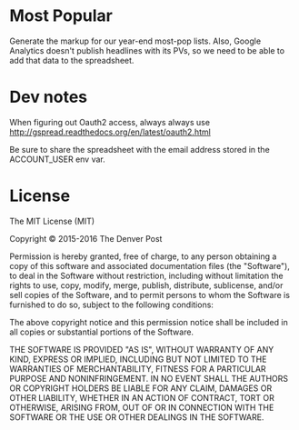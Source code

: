 # Most Popular
Generate the markup for our year-end most-pop lists. Also, Google Analytics doesn't publish headlines with its PVs, so we need to be able to add that data to the spreadsheet.

# Dev notes
When figuring out Oauth2 access, always always use http://gspread.readthedocs.org/en/latest/oauth2.html

Be sure to share the spreadsheet with the email address stored in the ACCOUNT_USER env var.

# License
The MIT License (MIT)

Copyright © 2015-2016 The Denver Post 

Permission is hereby granted, free of charge, to any person obtaining a copy
of this software and associated documentation files (the "Software"), to deal
in the Software without restriction, including without limitation the rights
to use, copy, modify, merge, publish, distribute, sublicense, and/or sell
copies of the Software, and to permit persons to whom the Software is
furnished to do so, subject to the following conditions:

The above copyright notice and this permission notice shall be included in all
copies or substantial portions of the Software.

THE SOFTWARE IS PROVIDED "AS IS", WITHOUT WARRANTY OF ANY KIND, EXPRESS OR
IMPLIED, INCLUDING BUT NOT LIMITED TO THE WARRANTIES OF MERCHANTABILITY,
FITNESS FOR A PARTICULAR PURPOSE AND NONINFRINGEMENT. IN NO EVENT SHALL THE
AUTHORS OR COPYRIGHT HOLDERS BE LIABLE FOR ANY CLAIM, DAMAGES OR OTHER
LIABILITY, WHETHER IN AN ACTION OF CONTRACT, TORT OR OTHERWISE, ARISING FROM,
OUT OF OR IN CONNECTION WITH THE SOFTWARE OR THE USE OR OTHER DEALINGS IN THE
SOFTWARE.

